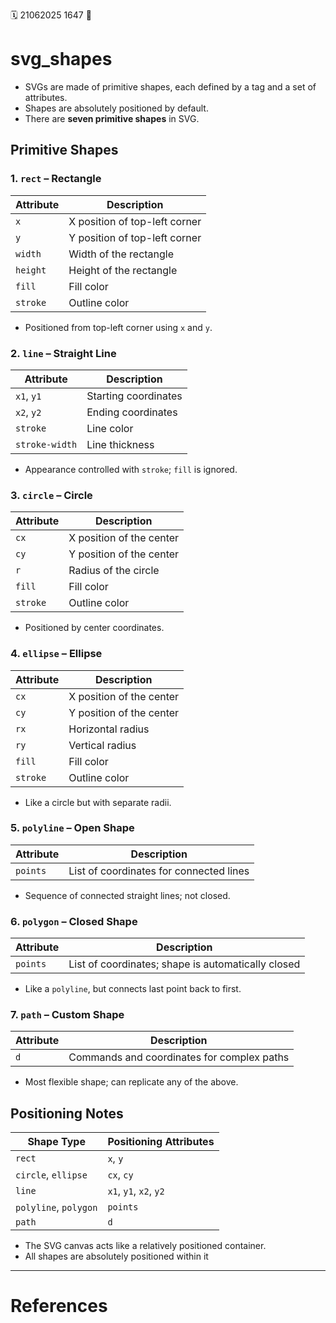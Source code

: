 🗓️ 21062025 1647
📎

# svg_shapes

- SVGs are made of primitive shapes, each defined by a tag and a set of attributes.
- Shapes are absolutely positioned by default.
- There are **seven primitive shapes** in SVG.

## Primitive Shapes

### 1. `rect` – Rectangle

|Attribute|Description|
|---|---|
|`x`|X position of top-left corner|
|`y`|Y position of top-left corner|
|`width`|Width of the rectangle|
|`height`|Height of the rectangle|
|`fill`|Fill color|
|`stroke`|Outline color|

- Positioned from top-left corner using `x` and `y`.
### 2. `line` – Straight Line

|Attribute|Description|
|---|---|
|`x1`, `y1`|Starting coordinates|
|`x2`, `y2`|Ending coordinates|
|`stroke`|Line color|
|`stroke-width`|Line thickness|
- Appearance controlled with `stroke`; `fill` is ignored.

### 3. `circle` – Circle

|Attribute|Description|
|---|---|
|`cx`|X position of the center|
|`cy`|Y position of the center|
|`r`|Radius of the circle|
|`fill`|Fill color|
|`stroke`|Outline color|

- Positioned by center coordinates.
### 4. `ellipse` – Ellipse

|Attribute|Description|
|---|---|
|`cx`|X position of the center|
|`cy`|Y position of the center|
|`rx`|Horizontal radius|
|`ry`|Vertical radius|
|`fill`|Fill color|
|`stroke`|Outline color|
- Like a circle but with separate radii.

### 5. `polyline` – Open Shape

|Attribute|Description|
|---|---|
|`points`|List of coordinates for connected lines|
- Sequence of connected straight lines; not closed.

### 6. `polygon` – Closed Shape

|Attribute|Description|
|---|---|
|`points`|List of coordinates; shape is automatically closed|
- Like a `polyline`, but connects last point back to first.

### 7. `path` – Custom Shape

|Attribute|Description|
|---|---|
|`d`|Commands and coordinates for complex paths|

- Most flexible shape; can replicate any of the above.

## Positioning Notes

|Shape Type|Positioning Attributes|
|---|---|
|`rect`|`x`, `y`|
|`circle`, `ellipse`|`cx`, `cy`|
|`line`|`x1`, `y1`, `x2`, `y2`|
|`polyline`, `polygon`|`points`|
|`path`|`d`|
- The SVG canvas acts like a relatively positioned container.
- All shapes are absolutely positioned within it

---
# References
